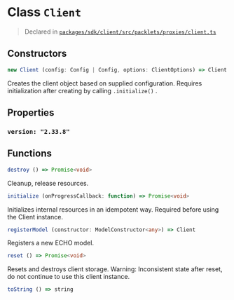 # Class `Client`
> Declared in [`packages/sdk/client/src/packlets/proxies/client.ts`]()



## Constructors
```ts
new Client (config: Config | Config, options: ClientOptions) => Client
```
Creates the client object based on supplied configuration.
Requires initialization after creating by calling  `.initialize()` .

## Properties
### `version: "2.33.8"`

## Functions
```ts
destroy () => Promise<void>
```
Cleanup, release resources.
```ts
initialize (onProgressCallback: function) => Promise<void>
```
Initializes internal resources in an idempotent way.
Required before using the Client instance.
```ts
registerModel (constructor: ModelConstructor<any>) => Client
```
Registers a new ECHO model.
```ts
reset () => Promise<void>
```
Resets and destroys client storage.
Warning: Inconsistent state after reset, do not continue to use this client instance.
```ts
toString () => string
```